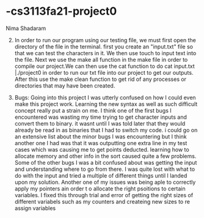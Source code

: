 # -cs3113fa21-project0

Nima Shadaram



2) In order to run our program using our testing file, we must first open the directory of the file in the terminal. first you create an "input.txt" file so that we can test the characters in it. We then use touch to input text into the file. Next we use the make all function in the make file in order to compile our project.We can then use the cat function to do cat input.txt |./project0 in order to run our txt file into our project to get our outputs. After this use the make clean function to get rid of any processes or directories that may have been created.



3) Bugs: Going into this project I was utterly confused on how I could even make this project work. Learning the new syntax as well as such difficult concept really put a strain on me. I think one of the first bugs I encountered was wasting my time trying to get character inputs and convert them to binary. it wasnt until I was told later that they would already be read in as binaries that I had to switch my code. i could go on an extensive list about the minor bugs I was encountering but I think another one I had was that it was outputting one extra line in my test cases which was causing me to get points deducted. learning how to allocate memory and other info in the sort caused quite a few problems. Some of the other bugs I was a bit confused about was getting the input and understanding where to go from there. I was quite lost with what to do with the input and tried a multiple of different things until I landed upon my solution. Another one of my issues was being aple to correctly apply my pointers ain order t o allocate the right psoitions to certain variables. I fixed this through trial and error of getting the right sizes of different variabels such as my counters and createing new sizes to re assign variables
